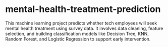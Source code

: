 # mental-health-treatment-prediction
This machine learning project predicts whether tech employees will seek mental health treatment using survey data. It involves data cleaning, feature selection, and building classification models like Decision Tree, KNN, Random Forest, and Logistic Regression to support early intervention.
